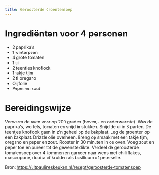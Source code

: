 ```yaml
---
title: Geroosterde Groentensoep
---
```


# Ingrediënten voor 4 personen
* 2 paprika's
* 1 winterpeen
* 4 grote tomaten
* 1 ui
* 2 teentjes knoflook
* 1 takje tijm
* 2 tl oregano
* Olijfolie
* Peper en zout

# Bereidingswijze
Verwarm de oven voor op 200 graden (boven,- en onderwarmte).
Was de paprika’s, wortels, tomaten en snijd in stukken. Snijd de ui in 8 parten. De teentjes knoflook gaan in z’n geheel op de bakplaat.
Leg de groenten op een bakplaat. Drizzle olie overheen. Breng op smaak met een takje tijm, oregano en peper en zout. Rooster in 30 minuten in de oven.
Voeg zout en peper toe en pureer tot de gewenste dikte.
Verdeel de geroosterde tomatensoep over 4 kommen en garneer naar wens met chili flakes, mascropone, ricotta of kruiden als basilicum of peterselie.

Bron: <https://uitpaulineskeuken.nl/recept/geroosterde-tomatensoep>
